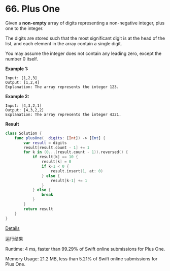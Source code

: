 # 66. Plus One

Given a **non-empty** array of digits representing a non-negative integer, plus one to the integer.

The digits are stored such that the most significant digit is at the head of the list, and each element in the array contain a single digit.

You may assume the integer does not contain any leading zero, except the number 0 itself.

**Example 1:**

```
Input: [1,2,3]
Output: [1,2,4]
Explanation: The array represents the integer 123.
```

**Example 2:**

```
Input: [4,3,2,1]
Output: [4,3,2,2]
Explanation: The array represents the integer 4321.
```



**Result**

```swift
class Solution {
    func plusOne(_ digits: [Int]) -> [Int] {
        var result = digits
        result[result.count - 1] += 1
        for k in (0...(result.count - 1)).reversed() {
            if result[k] == 10 {
                result[k] = 0
                if k-1 < 0 {
                    result.insert(1, at: 0)
                } else {
                    result[k-1] += 1
                }
            } else {
                break
            }
        }
        return result
    }
}
```



[Details ](https://leetcode.com/submissions/detail/240455253)

运行结果

Runtime: 4 ms, faster than 99.29% of Swift online submissions for Plus One.

Memory Usage: 21.2 MB, less than 5.21% of Swift online submissions for Plus One.
